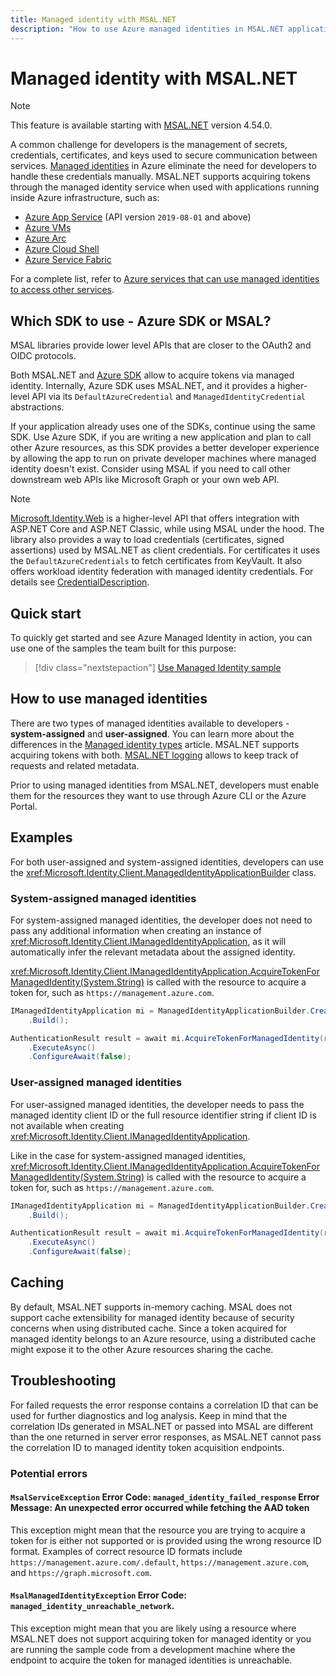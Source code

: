 ```yaml
---
title: Managed identity with MSAL.NET
description: "How to use Azure managed identities in MSAL.NET applications."
---
```


# Managed identity with MSAL.NET

>[!NOTE]
>This feature is available starting with [MSAL.NET](https://www.nuget.org/packages/Microsoft.Identity.Client/) version 4.54.0.

A common challenge for developers is the management of secrets, credentials, certificates, and keys used to secure communication between services. [Managed identities](/azure/active-directory/managed-identities-azure-resources/overview) in Azure eliminate the need for developers to handle these credentials manually. MSAL.NET supports acquiring tokens through the managed identity service when used with applications running inside Azure infrastructure, such as:

* [Azure App Service](https://azure.microsoft.com/products/app-service/) (API version `2019-08-01` and above)
* [Azure VMs](https://azure.microsoft.com/free/virtual-machines/)
* [Azure Arc](/azure/azure-arc/overview)
* [Azure Cloud Shell](/azure/cloud-shell/overview)
* [Azure Service Fabric](/azure/service-fabric/service-fabric-overview)

For a complete list, refer to [Azure services that can use managed identities to access other services](/azure/active-directory/managed-identities-azure-resources/managed-identities-status).

## Which SDK to use - Azure SDK or MSAL?

MSAL libraries provide lower level APIs that are closer to the OAuth2 and OIDC protocols. 

Both MSAL.NET and [Azure SDK](/dotnet/api/overview/azure/identity-readme?view=azure-dotnet&preserve-view=true) allow to acquire tokens via managed identity. Internally, Azure SDK uses MSAL.NET, and it provides a higher-level API via its `DefaultAzureCredential` and `ManagedIdentityCredential` abstractions. 

If your application already uses one of the SDKs, continue using the same SDK. Use Azure SDK, if you are writing a new application and plan to call other Azure resources, as this SDK provides a better developer experience by allowing the app to run on private developer machines where managed identity doesn't exist. Consider using MSAL if you need to call other downstream web APIs like Microsoft Graph or your own web API. 

>[!NOTE]
>[Microsoft.Identity.Web](https://github.com/AzureAD/microsoft-identity-web) is a higher-level API that offers integration with ASP.NET Core and ASP.NET Classic, while using MSAL under the hood. The library also provides a way to load credentials (certificates, signed assertions) used by MSAL.NET as client credentials. For certificates it uses the `DefaultAzureCredentials` to fetch certificates from KeyVault. It also offers workload identity federation with managed identity credentials. For details see [CredentialDescription](/dotnet/api/microsoft.identity.abstractions.credentialdescription.keyvaulturl?view=msal-model-dotnet-latest#microsoft-identity-abstractions-credentialdescription-keyvaulturl&preserve-view=true).

## Quick start

To quickly get started and see Azure Managed Identity in action, you can use one of the samples the team built for this purpose:

> [!div class="nextstepaction"]
> [Use Managed Identity sample](https://github.com/Azure-Samples/msal-managed-identity/tree/main/src/dotnet)

## How to use managed identities

There are two types of managed identities available to developers - **system-assigned** and **user-assigned**. You can learn more about the differences in the [Managed identity types](/azure/active-directory/managed-identities-azure-resources/overview#managed-identity-types) article. MSAL.NET supports acquiring tokens with both. [MSAL.NET logging](/azure/active-directory/develop/msal-logging-dotnet) allows to keep track of requests and related metadata.

Prior to using managed identities from MSAL.NET, developers must enable them for the resources they want to use through Azure CLI or the Azure Portal.

## Examples

For both user-assigned and system-assigned identities, developers can use the <xref:Microsoft.Identity.Client.ManagedIdentityApplicationBuilder> class. 

### System-assigned managed identities

For system-assigned managed identities, the developer does not need to pass any additional information when creating an instance of <xref:Microsoft.Identity.Client.IManagedIdentityApplication>, as it will automatically infer the relevant metadata about the assigned identity.

<xref:Microsoft.Identity.Client.IManagedIdentityApplication.AcquireTokenForManagedIdentity(System.String)> is called with the resource to acquire a token for, such as `https://management.azure.com`.

```csharp
IManagedIdentityApplication mi = ManagedIdentityApplicationBuilder.Create(ManagedIdentityId.SystemAssigned)
    .Build();

AuthenticationResult result = await mi.AcquireTokenForManagedIdentity(resource)
    .ExecuteAsync()
    .ConfigureAwait(false);
```

### User-assigned managed identities

For user-assigned managed identities, the developer needs to pass the managed identity client ID or the full resource identifier string if client ID is not available when creating <xref:Microsoft.Identity.Client.IManagedIdentityApplication>.

Like in the case for system-assigned managed identities, <xref:Microsoft.Identity.Client.IManagedIdentityApplication.AcquireTokenForManagedIdentity(System.String)> is called with the resource to acquire a token for, such as `https://management.azure.com`.

```csharp
IManagedIdentityApplication mi = ManagedIdentityApplicationBuilder.Create(ManagedIdentityId.WithUserAssignedClientId(clientIdOfUserAssignedManagedIdentity))
    .Build();

AuthenticationResult result = await mi.AcquireTokenForManagedIdentity(resource)
    .ExecuteAsync()
    .ConfigureAwait(false);
```

## Caching

By default, MSAL.NET supports in-memory caching. MSAL does not support cache extensibility for managed identity because of security concerns when using distributed cache. Since a token acquired for managed identity belongs to an Azure resource, using a distributed cache might expose it to the other Azure resources sharing the cache.

## Troubleshooting

For failed requests the error response contains a correlation ID that can be used for further diagnostics and log analysis. Keep in mind that the correlation IDs generated in MSAL.NET or passed into MSAL are different than the one returned in server error responses, as MSAL.NET cannot pass the correlation ID to managed identity token acquisition endpoints.

### Potential errors

#### `MsalServiceException` Error Code: `managed_identity_failed_response` Error Message: An unexpected error occurred while fetching the AAD token

This exception might mean that the resource you are trying to acquire a token for is either not supported or is provided using the wrong resource ID format. Examples of correct resource ID formats include `https://management.azure.com/.default`, `https://management.azure.com`, and `https://graph.microsoft.com`.

#### `MsalManagedIdentityException` Error Code: `managed_identity_unreachable_network`.

This exception might mean that you are likely using a resource where MSAL.NET does not support acquiring token for managed identity or you are running the sample code from a development machine where the endpoint to acquire the token for managed identities is unreachable.
